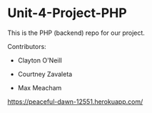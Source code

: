 # Unit-4-Project-PHP
This is the PHP (backend) repo for our project.






Contributors:

- Clayton O'Neill


- Courtney Zavaleta

- Max Meacham


https://peaceful-dawn-12551.herokuapp.com/
